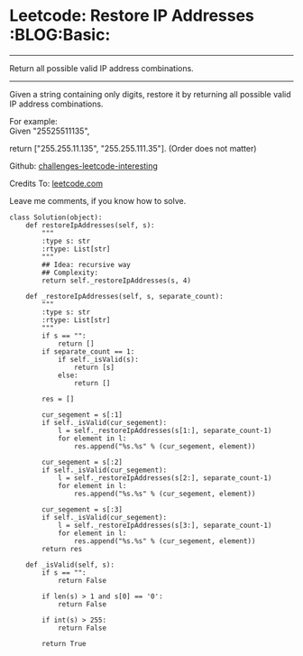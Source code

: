 # Leetcode: Restore IP Addresses     :BLOG:Basic:


---

Return all possible valid IP address combinations.  

---

Given a string containing only digits, restore it by returning all possible valid IP address combinations.  

For example:  
Given "25525511135",  

return ["255.255.11.135", "255.255.111.35"]. (Order does not matter)  

Github: [challenges-leetcode-interesting](https://github.com/DennyZhang/challenges-leetcode-interesting/tree/master/restore-ip-addresses)  

Credits To: [leetcode.com](https://leetcode.com/problems/restore-ip-addresses/description/)  

Leave me comments, if you know how to solve.  

    class Solution(object):
        def restoreIpAddresses(self, s):
            """
            :type s: str
            :rtype: List[str]
            """
            ## Idea: recursive way
            ## Complexity:
            return self._restoreIpAddresses(s, 4)
    
        def _restoreIpAddresses(self, s, separate_count):
            """
            :type s: str
            :rtype: List[str]
            """
            if s == "":
                return []
            if separate_count == 1:
                if self._isValid(s):
                    return [s]
                else:
                    return []
    
            res = []
    
            cur_segement = s[:1]
            if self._isValid(cur_segement):
                l = self._restoreIpAddresses(s[1:], separate_count-1)
                for element in l:
                    res.append("%s.%s" % (cur_segement, element))
    
            cur_segement = s[:2]
            if self._isValid(cur_segement):
                l = self._restoreIpAddresses(s[2:], separate_count-1)
                for element in l:
                    res.append("%s.%s" % (cur_segement, element))
    
            cur_segement = s[:3]
            if self._isValid(cur_segement):
                l = self._restoreIpAddresses(s[3:], separate_count-1)
                for element in l:
                    res.append("%s.%s" % (cur_segement, element))
            return res
    
        def _isValid(self, s):
            if s == "":
                return False
    
            if len(s) > 1 and s[0] == '0':
                return False
    
            if int(s) > 255:
                return False
    
            return True